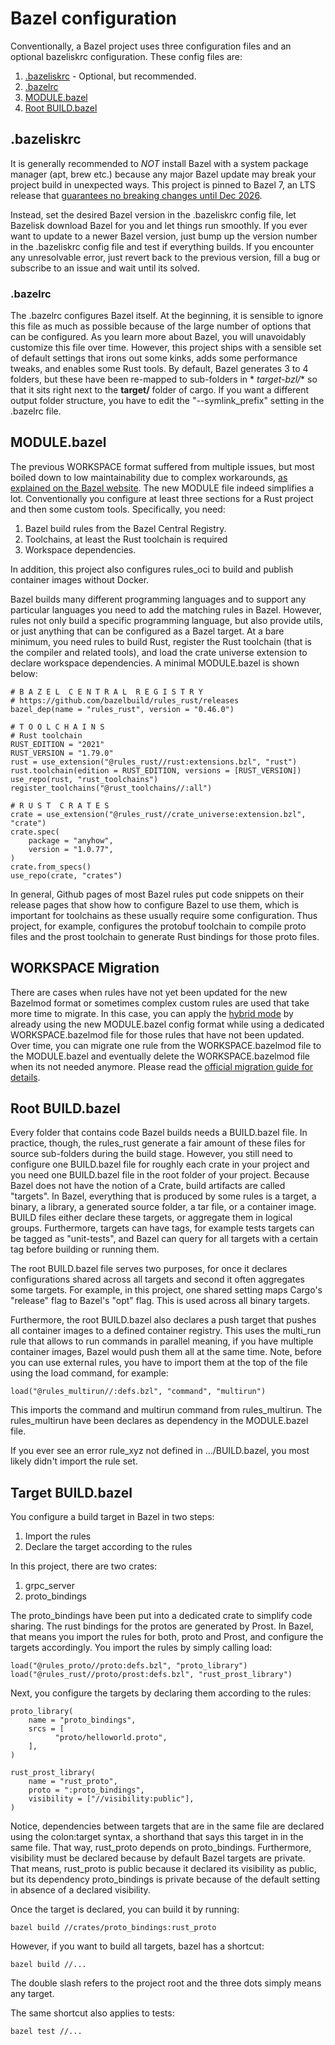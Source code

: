 # Bazel configuration

Conventionally, a Bazel project uses three configuration files and an optional bazeliskrc
configuration. These config files are:

1) [.bazeliskrc](.bazeliskrc) - Optional, but recommended.
2) [.bazelrc](.bazelrc)
3) [MODULE.bazel](MODULE.bazel)
4) [Root BUILD.bazel](BUILD.bazel)

## .bazeliskrc

It is generally recommended to *NOT* install Bazel with a system package manager (apt, brew etc.) because any major
Bazel update may break your project build in unexpected ways. This project is pinned to Bazel 7, an LTS release
that [guarantees no breaking changes until Dec 2026](https://bazel.build/release).

Instead, set the desired Bazel version in the .bazeliskrc config file, let Bazelisk download Bazel for you and let
things run smoothly. If you ever want to update to a newer Bazel version, just bump up the version number in the
.bazeliskrc config file and test if everything builds. If you encounter any unresolvable error, just revert back to the
previous version, fill a bug or subscribe to an issue and wait until its solved.

### .bazelrc

The .bazelrc configures Bazel itself. At the beginning, it is sensible to ignore this file as much as possible because
of the large number of options that can be configured. As you learn more about Bazel, you will unavoidably customize
this file over time. However,
this project ships with a sensible set of default settings that irons out some kinks, adds some performance tweaks, and
enables some Rust tools. By default, Bazel generates 3 to 4 folders, but these have been re-mapped to sub-folders in *
*target-bzl/** so that it sits right next to the **target/** folder of cargo. If you want a different output folder
structure, you have to edit the "--symlink_prefix" setting in the .bazelrc file.

## MODULE.bazel

The previous WORKSPACE format suffered from multiple issues, but most boiled down to low maintainability due to
complex workarounds, [as explained on the Bazel website](https://bazel.build/external/overview#workspace-shortcomings).
The new MODULE file indeed simplifies a lot. Conventionally you configure at least three sections for a
Rust project and then some custom tools. Specifically, you need:

1) Bazel build rules from the Bazel Central Registry.
2) Toolchains, at least the Rust toolchain is required
3) Workspace dependencies.

In addition, this project also configures rules_oci to build and publish container images without Docker.

Bazel builds many different programming languages and to support any particular languages
you need to add the matching rules in Bazel. However, rules not only build a specific programming language, but also
provide utils, or just anything that can be configured as a Bazel target. At a bare
minimum, you need rules to build Rust, register the Rust toolchain (that is the compiler and related tools), and load
the crate universe extension to declare workspace dependencies. A minimal MODULE.bazel is shown below:

```Starlark
# B A Z E L  C E N T R A L  R E G I S T R Y
# https://github.com/bazelbuild/rules_rust/releases
bazel_dep(name = "rules_rust", version = "0.46.0")

# T O O L C H A I N S
# Rust toolchain
RUST_EDITION = "2021"
RUST_VERSION = "1.79.0"
rust = use_extension("@rules_rust//rust:extensions.bzl", "rust")
rust.toolchain(edition = RUST_EDITION, versions = [RUST_VERSION])
use_repo(rust, "rust_toolchains")
register_toolchains("@rust_toolchains//:all")

# R U S T  C R A T E S
crate = use_extension("@rules_rust//crate_universe:extension.bzl", "crate")
crate.spec(
    package = "anyhow",
    version = "1.0.77",
)
crate.from_specs()
use_repo(crate, "crates")
```

In general, Github pages of most Bazel rules put code snippets on their release pages that
show how to configure Bazel to use them, which is important for toolchains as these usually
require some configuration. Thus project, for example, configures the protobuf toolchain to compile proto files and the
prost toolchain to generate Rust bindings for those proto files.

## WORKSPACE Migration

There are cases when rules have not yet been updated for the new Bazelmod format or sometimes complex custom rules
are used that take more time to migrate. In this case, you can apply
the [hybrid mode](https://bazel.build/external/migration#hybrid-mode)
by already using the new MODULE.bazel
config format while using a dedicated WORKSPACE.bazelmod file for those rules that have not been updated. Over time, you
can migrate one rule from the WORKSPACE.bazelmod file to the MODULE.bazel and eventually delete the WORKSPACE.bazelmod
file when its not needed anymore. Please read
the [official migration guide for details](https://bazel.build/external/migration).

## Root BUILD.bazel

Every folder that contains code Bazel builds needs a BUILD.bazel file. In practice, though,
the rules_rust generate a fair amount of these files for source sub-folders during the build stage. However, you still
need to configure one BUILD.bazel file for roughly each crate in your project and you need one BUILD.bazel file in the
root folder of your project.
Because Bazel does not have the notion of a Crate, build artifacts are called "targets". In Bazel, everything that is
produced by some rules is a target, a binary, a library, a generated source folder, a tar file, or a container image.
BUILD files either declare these targets, or aggregate them in logical groups. Furthermore, targets can have tags, for
example tests targets can be tagged as "unit-tests", and Bazel can query for all targets with a certain tag before
building or running them.

The root BUILD.bazel file serves two purposes, for once it declares configurations shared across all targets and second
it often aggregates some targets. For example, in this project, one shared setting maps Cargo's "release" flag to
Bazel's "opt" flag. This is used across all binary targets.

Furthermore, the root BUILD.bazel also declares a push target that pushes all container images to a defined container
registry. This uses the multi_run rule that allows to run commands in parallel meaning, if you have multiple container
images, Bazel would push them all at the same time. Note, before you can use external rules, you have to import them
at the top of the file using the load command, for example:

`
load("@rules_multirun//:defs.bzl", "command", "multirun")
`

This imports the command and multirun command from rules_multirun.
The rules_multirun have been declares as dependency in the MODULE.bazel file.

If you ever see an error rule_xyz not defined in .../BUILD.bazel, you most likely didn't import the rule set.

## Target BUILD.bazel

You configure a build target in Bazel in two steps:

1) Import the rules
2) Declare the target according to the rules

In this project, there are two crates:

1) grpc_server
2) proto_bindings

The proto_bindings have been put into a dedicated crate to simplify code sharing.
The rust bindings for the protos are generated by Prost. In Bazel, that means you import the rules for both, proto and
Prost, and configure the targets accordingly. You import the rules by simply calling load:

```Starlark
load("@rules_proto//proto:defs.bzl", "proto_library")
load("@rules_rust//proto/prost:defs.bzl", "rust_prost_library")
```

Next, you configure the targets by declaring them according to the rules:

```Starlark
proto_library(
    name = "proto_bindings",
    srcs = [
          "proto/helloworld.proto",
    ],
)

rust_prost_library(
    name = "rust_proto",
    proto = ":proto_bindings",
    visibility = ["//visibility:public"],
)
```

Notice, dependencies between targets that are in the same file are declared using
the colon:target syntax, a shorthand that says this target in in the same file.
That way, rust_proto depends on proto_bindings. Furthermore, visibility must be declared because by default Bazel
targets are private. That means, rust_proto is public because it declared its visibility as public, but its dependency
proto_bindings is private because of the default setting in absence of a declared visibility.

Once the target is declared, you can build it by running:

`
bazel build //crates/proto_bindings:rust_proto
`

However, if you want to build all targets, bazel has a shortcut:

`
bazel build //...
`

The double slash refers to the project root and the three dots simply means any target.

The same shortcut also applies to tests:

`
bazel test //...
`

